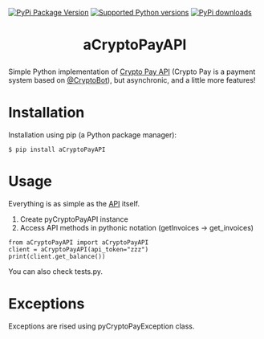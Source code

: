 [![PyPi Package Version](https://img.shields.io/pypi/v/aCryptoPayAPI.svg)](https://pypi.python.org/pypi/aCryptoPayAPI)
[![Supported Python versions](https://img.shields.io/pypi/pyversions/aCryptoPayAPI.svg)](https://pypi.python.org/pypi/aCryptoPayAPI)
[![PyPi downloads](https://img.shields.io/pypi/dm/aCryptoPayAPI.svg)](https://pypi.org/project/aCryptoPayAPI/)

# <p align="center">aCryptoPayAPI</p>
Simple Python implementation of [Crypto Pay API](https://help.crypt.bot/crypto-pay-api) (Crypto Pay is a payment system based on [@CryptoBot](http://t.me/CryptoBot)), but asynchronic, and a little more features! 
# Installation
Installation using pip (a Python package manager):
```
$ pip install aCryptoPayAPI
```

# Usage
Everything is as simple as the [API](https://help.crypt.bot/crypto-pay-api#available-methods) itself.
1. Create pyCryptoPayAPI instance
2. Access API methods in pythonic notation (getInvoices -> get_invoices)
```
from aCryptoPayAPI import aCryptoPayAPI
client = aCryptoPayAPI(api_token="zzz")
print(client.get_balance())
```
You can also check tests.py.

# Exceptions
Exceptions are rised using pyCryptoPayException class.
